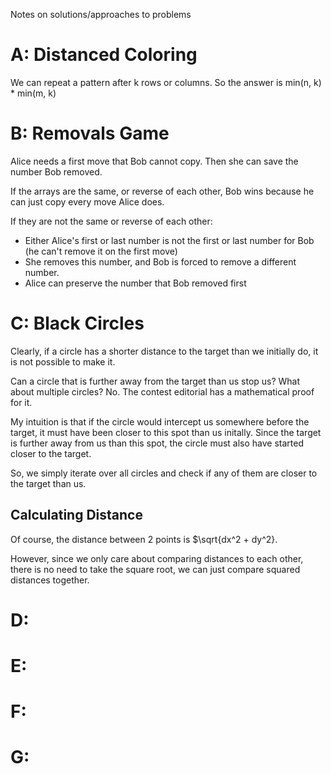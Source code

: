 Notes on solutions/approaches to problems

# A: Distanced Coloring
We can repeat a pattern after k rows or columns. So the answer is min(n, k) * min(m, k)

# B: Removals Game
Alice needs a first move that Bob cannot copy. Then she can save the number Bob removed.

If the arrays are the same, or reverse of each other, Bob wins because he can just copy every move Alice does.

If they are not the same or reverse of each other:
- Either Alice's first or last number is not the first or last number for Bob (he can't remove it on the first move)
- She removes this number, and Bob is forced to remove a different number.
- Alice can preserve the number that Bob removed first

# C: Black Circles
Clearly, if a circle has a shorter distance to the target than we initially do, it is not possible to make it.

Can a circle that is further away from the target than us stop us? What about multiple circles? No. The contest editorial has a mathematical proof for it. 

My intuition is that if the circle would intercept us somewhere before the target, it must have been closer to this spot than us initally. Since the target is further away from us than this spot, the circle must also have started closer to the target.

So, we simply iterate over all circles and check if any of them are closer to the target than us.

## Calculating Distance
Of course, the distance between 2 points is $\sqrt{dx^2 + dy^2}.

However, since we only care about comparing distances to each other, there is no need to take the square root, we can just compare squared distances together.

# D:

# E:

# F:

# G: